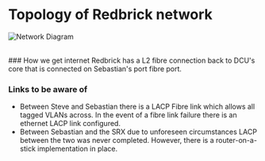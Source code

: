 # Topology of Redbrick network
![Network Diagram](/img/network_topology.png)


<br>
### How we get internet
Redbrick has a L2 fibre connection back to DCU's core that is connected on Sebastian's port fibre port.

### Links to be aware of
- Between Steve and Sebastian there is a LACP Fibre link which allows all tagged VLANs across. In the event of a fibre link failure there is an ethernet LACP link configured. 
- Between Sebastian and the SRX due to unforeseen circumstances LACP between the two was never completed. However, there is a router-on-a-stick implementation in place.
